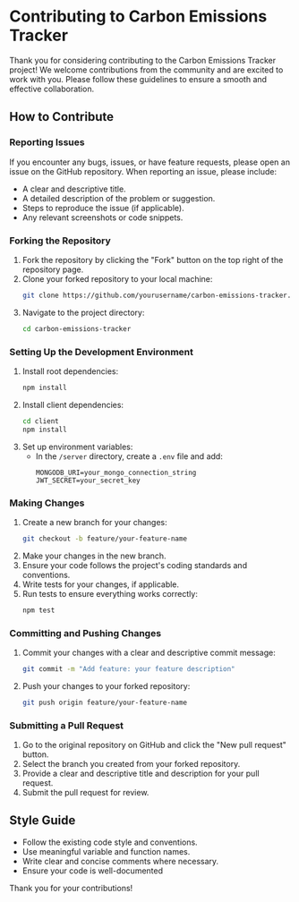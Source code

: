 # Contributing to Carbon Emissions Tracker

Thank you for considering contributing to the Carbon Emissions Tracker project! We welcome contributions from the community and are excited to work with you. Please follow these guidelines to ensure a smooth and effective collaboration.

## How to Contribute

### Reporting Issues

If you encounter any bugs, issues, or have feature requests, please open an issue on the GitHub repository. When reporting an issue, please include:

- A clear and descriptive title.
- A detailed description of the problem or suggestion.
- Steps to reproduce the issue (if applicable).
- Any relevant screenshots or code snippets.

### Forking the Repository

1. Fork the repository by clicking the "Fork" button on the top right of the repository page.
2. Clone your forked repository to your local machine:
   ~~~bash
   git clone https://github.com/yourusername/carbon-emissions-tracker.git
   ~~~
3. Navigate to the project directory:
   ~~~bash
   cd carbon-emissions-tracker
   ~~~

### Setting Up the Development Environment

1. Install root dependencies:
   ~~~bash
   npm install
   ~~~
2. Install client dependencies:
   ~~~bash
   cd client
   npm install
   ~~~
3. Set up environment variables:
   - In the `/server` directory, create a `.env` file and add:
     ~~~
     MONGODB_URI=your_mongo_connection_string
     JWT_SECRET=your_secret_key
     ~~~

### Making Changes

1. Create a new branch for your changes:
   ~~~bash
   git checkout -b feature/your-feature-name
   ~~~
2. Make your changes in the new branch.
3. Ensure your code follows the project's coding standards and conventions.
4. Write tests for your changes, if applicable.
5. Run tests to ensure everything works correctly:
   ~~~bash
   npm test
   ~~~

### Committing and Pushing Changes

1. Commit your changes with a clear and descriptive commit message:
   ~~~bash
   git commit -m "Add feature: your feature description"
   ~~~
2. Push your changes to your forked repository:
   ~~~bash
   git push origin feature/your-feature-name
   ~~~

### Submitting a Pull Request

1. Go to the original repository on GitHub and click the "New pull request" button.
2. Select the branch you created from your forked repository.
3. Provide a clear and descriptive title and description for your pull request.
4. Submit the pull request for review.

## Style Guide

- Follow the existing code style and conventions.
- Use meaningful variable and function names.
- Write clear and concise comments where necessary.
- Ensure your code is well-documented

Thank you for your contributions!
